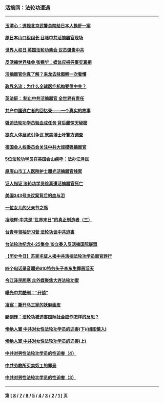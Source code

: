 ### 活摘网：法轮功遭遇
---
#### [玉清心：透视北京武警总院给日本人换肝一案](../../pages/nf5881/n13771978.md?09060430) 
#### [原日本山口组组长 目睹中共活摘器官现场](../../pages/nf5881/n13767360.md?09060430) 
#### [世界人权日 英国法轮功集会 议员谴责中共](../../pages/nf5881/n13431763.md?09060430) 
#### [反活摘世界峰会 张锦华：媒体应报导事实真相](../../pages/nf5881/n13278502.md?09060430) 
#### [活摘器官你真了解？来龙去脉图解一次看懂](../../pages/nf5881/n13013820.md?09060430) 
#### [政界名流：为什么全球医疗机构要信中共？](../../pages/nf5881/n11945479.md?09060430) 
#### [英法庭： 制止中共活摘器官 全世界有责任](../../pages/nf5881/n11330691.md?09060430) 
#### [共产中国逃亡者的回忆录——一个真实的故事](../../pages/nf5881/n10918649.md?09060430) 
#### [强迫法轮功学员验血成任务 背后藏惊天秘密](../../pages/nf5881/n4252384.md?09060430) 
#### [捷克人体展览引争议 旅美博士吁警方调查](../../pages/nf5881/n9429187.md?09060430) 
#### [德国会人权委员会关注中共大规模强摘器官](../../pages/nf5881/n8418950.md?09060430) 
#### [5位法轮功学员在美国会山疾呼：法办江泽民](../../pages/nf5881/n8101519.md?09060430) 
#### [原唐山市工人医院护士曝光活摘器官线索](../../pages/nf5881/n8076384.md?09060430) 
#### [证人指证 法轮功学员徐真遭活摘器官死亡](../../pages/nf5881/n8042467.md?09060430) 
#### [美国343号决议案背后的血与泪](../../pages/nf5881/n8020684.md?09060430) 
#### [一位女儿的父亲节之殇](../../pages/nf5881/n8014122.md?09060430) 
#### [凌晓辉:中共是“世界末日”的真正制造者（三）](../../pages/nf5881/n4210333.md?09060430) 
#### [台青年领袖研习营 法轮功谈中共迫害](../../pages/nf5881/n4141857.md?09060430) 
#### [台法轮功纪念4‧25集会 19立委入反活摘国际联盟](../../pages/nf5881/n4141821.md?09060430) 
#### [【历史今日】苏家屯证人揭中共活摘法轮功学员器官罪行](../../pages/nf5881/n4135912.md?09060430) 
#### [四个电话录音曝光610特务头子李东生罪恶滔天](../../pages/nf5881/n4040060.md?09060430) 
#### [令江泽民胆寒 众外媒聚焦大连法轮功案](../../pages/nf5881/n3932671.md?09060430) 
#### [曝光中共酷刑：“开锁”](../../pages/nf5881/n3889373.md?09060430) 
#### [凌宸：撕开马三家的妖魅画皮](../../pages/nf5881/n3849369.md?09060430) 
#### [郦剑锋：法轮功被迫害国际社会应作怎样的反思？](../../pages/nf5881/n3824560.md?09060430) 
#### [惨绝人寰 中共对女性法轮功学员的迫害(下)(组图慎入)](../../pages/nf5881/n3816285.md?09060430) 
#### [惨绝人寰 中共对女性法轮功学员的迫害(上)](../../pages/nf5881/n3815374.md?09060430) 
#### [中共对男性法轮功学员的性迫害（4）](../../pages/nf5881/n3769144.md?09060430) 
#### [中共劳教所买卖奴工的罪恶](../../pages/nf5881/n3769378.md?09060430) 
#### [中共对男性法轮功学员的性迫害（3）](../../pages/nf5881/n3768231.md?09060430) 

---
#### 第 [ [8](./8.md?09060430) / [7](./7.md?09060430) / [6](./6.md?09060430) / [5](./5.md?09060430) / [4](./4.md?09060430) / [3](./3.md?09060430) / [2](./2.md?09060430) / [1](./1.md?09060430) ] 页
